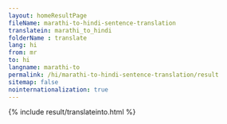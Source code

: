 ```yaml
---
layout: homeResultPage
fileName: marathi-to-hindi-sentence-translation
translatein: marathi_to_hindi
folderName : translate
lang: hi
from: mr
to: hi
langname: marathi-to
permalink: /hi/marathi-to-hindi-sentence-translation/result
sitemap: false
nointernationalization: true
---
```

{% include result/translateinto.html %}

<script src="/js/result/translation.js" data-foldername="{{page.folderName}}" data-lang="{{page.lang}}"></script>
